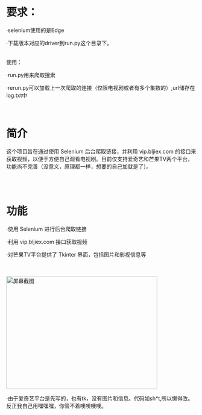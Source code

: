 <h1>要求：</h1>
<p>·selenium使用的是Edge</p>
<p>·下载版本对应的driver到run.py这个目录下。</p>
<br>
使用：
<p>·run.py用来爬取搜索</p>
<p>·rerun.py可以加载上一次爬取的连接（仅限电视剧或者有多个集数的）,url储存在log.txt中</p>
<br>
<h1>简介</h1>
<p>这个项目旨在通过使用 Selenium 后台爬取链接，并利用 vip.bljiex.com 的接口来获取视频，以便于方便自己观看电视剧。目前仅支持爱奇艺和芒果TV两个平台，功能尚不完善（没意义，原理都一样，想要的自己加就是了）。</p>
<br><br>
<h1>功能</h1>
<p>·使用 Selenium 进行后台爬取链接</p>
<p>·利用 vip.bljiex.com 接口获取视频</p>
<p>·对芒果TV平台提供了 Tkinter 界面，包括图片和影视信息等</p>
<br>
<br>
<img src="https://github.com/lannzyang/-my_tag/assets/150817172/c0c2e914-38c5-454e-a032-53beb2c0b126" alt="屏幕截图" width="400" height="300">
<br>

<p>·由于爱奇艺平台是先写的，也有tk，没有图片和信息。代码如sh*t,所以懒得改。反正我自己用嘿嘿嘿，你管不着噢噢噢噢。</p>
